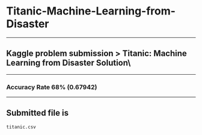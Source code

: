 # Titanic-Machine-Learning-from-Disaster
_____________________________________________________
## Kaggle problem submission > Titanic: Machine Learning from Disaster Solution\
____________________________________________
### Accuracy Rate 68% (0.67942)
__________________________________________
## Submitted file is
```
titanic.csv
```

